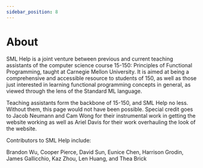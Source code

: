 ```yaml
---
sidebar_position: 8
---
```


# About

SML Help is a joint venture between previous and current teaching assistants of the computer science course 15-150: Principles of Functional Programming, taught at Carnegie Mellon University. It is aimed at being a comprehensive and accessible resource to students of 150, as well as those just interested in learning functional programming concepts in general, as viewed through the lens of the Standard ML language.

Teaching assistants form the backbone of 15-150, and SML Help no less. Without them, this page would not have been possible. Special credit goes to Jacob Neumann and Cam Wong for their instrumental work in getting the website working as well as Ariel Davis for their work overhauling the look of the website.

Contributors to SML Help include:

Brandon Wu, Cooper Pierce, David Sun, Eunice Chen, Harrison Grodin, James Gallicchio, Kaz Zhou, Len Huang, and Thea Brick
